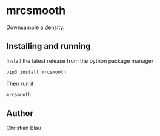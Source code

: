 # mrcsmooth

Downsample a density.

## Installing and running

Install the latest release from the python package manager

```bash
pip3 install mrcsmooth
```

Then run it

```bash
mrcsmooth
```

## Author

Christian Blau
